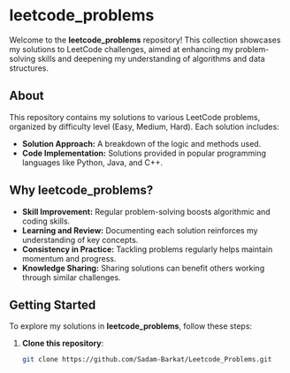 # leetcode_problems

Welcome to the **leetcode_problems** repository! This collection showcases my solutions to LeetCode challenges, aimed at enhancing my problem-solving skills and deepening my understanding of algorithms and data structures.

## About

This repository contains my solutions to various LeetCode problems, organized by difficulty level (Easy, Medium, Hard). Each solution includes:
- **Solution Approach:** A breakdown of the logic and methods used.
- **Code Implementation:** Solutions provided in popular programming languages like Python, Java, and C++.

## Why leetcode_problems?

- **Skill Improvement:** Regular problem-solving boosts algorithmic and coding skills.
- **Learning and Review:** Documenting each solution reinforces my understanding of key concepts.
- **Consistency in Practice:** Tackling problems regularly helps maintain momentum and progress.
- **Knowledge Sharing:** Sharing solutions can benefit others working through similar challenges.

## Getting Started

To explore my solutions in **leetcode_problems**, follow these steps:

1. **Clone this repository**:
   ```bash
   git clone https://github.com/Sadam-Barkat/Leetcode_Problems.git
